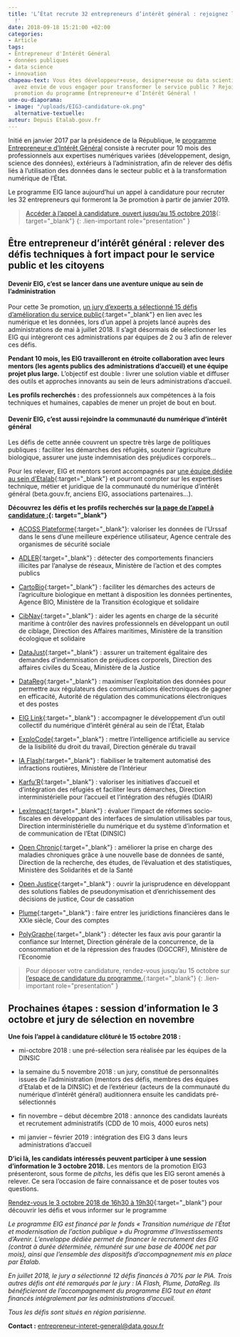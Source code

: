 ```yaml
---
title: 'L’État recrute 32 entrepreneurs d’intérêt général : rejoignez la 3e promotion
  !'
date: 2018-09-18 15:21:00 +02:00
categories:
- Article
tags:
- Entrepreneur d'Intérêt Général
- données publiques
- data science
- innovation
chapeau-text: Vous êtes développeur•euse, designer•euse ou data scientist, et vous
  avez envie de vous engager pour transformer le service public ? Rejoignez la 3e
  promotion du programme Entrepreneur•e d’Intérêt Général !
une-ou-diaporama:
- image: "/uploads/EIG3-candidature-ok.png"
  alternative-textuelle:
auteur: Depuis Etalab.gouv.fr
---
```


Initié en janvier 2017 par la présidence de la République, le [programme Entrepreneur·e d’Intérêt Général](https://entrepreneur-interet-general.etalab.gouv.fr/)
consiste à recruter pour 10 mois des professionnels aux expertises numériques variées (développement, design, science des données), extérieurs à l’administration, afin de relever des défis liés à l’utilisation des données dans le secteur public et à la transformation numérique de l’État.

Le programme EIG lance aujourd’hui un appel à candidature pour recruter les 32 entrepreneurs qui formeront la 3e promotion à partir de janvier 2019.

> [Accéder à l’appel à candidature, ouvert jusqu’au 15 octobre 2018](https://entrepreneur-interet-general.etalab.gouv.fr/candidature-eig.html){: target="_blank"}
{: .lien-important role="presentation" }

## Être entrepreneur d’intérêt général : relever des défis techniques à fort impact pour le service public et les citoyens

#### Devenir EIG, c’est se lancer dans une aventure unique au sein de l’administration

Pour cette 3e promotion, [un jury d’experts a sélectionné 15 défis d’amélioration du service public](https://www.etalab.gouv.fr/entrepreneur-e-dinteret-general-3eme-promotion-decouvrez-les-15-defis-laureats){:target="_blank"} en lien avec les numérique et les données, lors d’un appel à projets lancé auprès des administrations de mai à juillet 2018. Il s’agit désormais de sélectionner les EIG qui intègreront ces administrations par équipes de 2 ou 3 afin de relever ces défis.

**Pendant 10 mois, les EIG travailleront en étroite collaboration avec leurs mentors (les agents publics des administrations d’accueil) et une équipe projet plus large.** L’objectif est double : livrer une solution viable et diffuser des outils et approches innovants au sein de leurs administrations d’accueil.

**Les profils recherchés :** des professionnels aux compétences à la fois techniques et humaines, capables de mener un projet de bout en bout.

#### Devenir EIG, c’est aussi rejoindre la communauté du numérique d’intérêt général

Les défis de cette année couvrent un spectre très large de politiques publiques : faciliter les démarches des réfugiés, soutenir l’agriculture biologique, assurer une juste indemnisation des préjudices corporels…

Pour les relever, EIG et mentors seront accompagnés par [une équipe dédiée au sein d’Etalab](https://entrepreneur-interet-general.etalab.gouv.fr/accompagnement.html){:target="_blank"} et pourront compter sur les expertises technique, métier et juridique de la communauté du numérique d’intérêt général (beta.gouv.fr, anciens EIG, associations partenaires…).

**Découvrez les défis et les profils recherchés sur [la page de l’appel à candidature :](https://entrepreneur-interet-general.etalab.gouv.fr/candidature-eig.html){: target="_blank"}**

* [ACOSS Plateforme](https://entrepreneur-interet-general.etalab.gouv.fr/defis/2019/acossplateforme.html){:target="_blank"}: valoriser les données de l’Urssaf dans le sens d’une meilleure expérience utilisateur, Agence centrale des organismes de sécurité sociale

* [ADLER](https://entrepreneur-interet-general.etalab.gouv.fr/defis/2019/adler.html){:target="_blank"} : détecter des comportements financiers illicites par l’analyse de réseaux, Ministère de l’action et des comptes publics

* [CartoBio](https://entrepreneur-interet-general.etalab.gouv.fr/defis/2019/cartobio.html){:target="_blank"} : faciliter les démarches des acteurs de l’agriculture biologique en mettant à disposition les données pertinentes, Agence BIO, Ministère de la Transition écologique et solidaire

* [CibNav](https://entrepreneur-interet-general.etalab.gouv.fr/defis/2019/cibnav.html){:target="_blank"} : aider les agents en charge de la sécurité maritime à contrôler des navires professionnels en développant un outil de ciblage, Direction des Affaires maritimes, Ministère de la transition écologique et solidaire

* [DataJust](https://entrepreneur-interet-general.etalab.gouv.fr/defis/2019/datajust.html){:target="_blank"} : assurer un traitement égalitaire des demandes d’indemnisation de préjudices corporels, Direction des affaires civiles du Sceau, Ministère de la Justice

* [DataReg](https://entrepreneur-interet-general.etalab.gouv.fr/defis/2019/datareg.html){:target="_blank"} : maximiser l’exploitation des données pour permettre aux régulateurs des communications électroniques de gagner en efficacité, Autorité de régulation des communications électroniques et des postes

* [EIG Link](https://entrepreneur-interet-general.etalab.gouv.fr/defis/2019/eiglink.html){:target="_blank"} : accompagner le développement d’un outil collectif du numérique d’intérêt général au sein de l’État, Etalab

* [ExploCode](https://entrepreneur-interet-general.etalab.gouv.fr/defis/2019/explocode.html){:target="_blank"} : mettre l’intelligence artificielle au service de la lisibilité du droit du travail, Direction générale du travail

* [IA Flash](https://entrepreneur-interet-general.etalab.gouv.fr/defis/2019/iaflash.html){:target="_blank"} : fiabiliser le traitement automatisé des infractions routières, Ministère de l’Intérieur

* [Karfu’R](https://entrepreneur-interet-general.etalab.gouv.fr/defis/2019/karfur.html){:target="_blank"} : valoriser les initiatives d’accueil et d’intégration des réfugiés et faciliter leurs démarches, Direction interministérielle pour l’accueil et l’intégration des réfugiés (DIAIR)

* [LexImpact](https://entrepreneur-interet-general.etalab.gouv.fr/defis/2019/leximpact.html){:target="_blank"} : évaluer l’impact de réformes socio-fiscales en développant des interfaces de simulation utilisables par tous, Direction interministérielle du numérique et du système d’information et de communication de l’Etat (DINSIC)

* [Open Chronic](https://entrepreneur-interet-general.etalab.gouv.fr/defis/2019/openchronic.html){:target="_blank"} : améliorer la prise en charge des maladies chroniques grâce à une nouvelle base de données de santé, Direction de la recherche, des études, de l’évaluation et des statistiques, Ministère des Solidarités et de la Santé

* [Open Justice](https://entrepreneur-interet-general.etalab.gouv.fr/defis/2019/openjustice.html){:target="_blank"} : ouvrir la jurisprudence en développant des solutions fiables de pseudonymisation et d’enrichissement des décisions de justice, Cour de cassation

* [Plume](https://entrepreneur-interet-general.etalab.gouv.fr/defis/2019/plume.html){:target="_blank"} : faire entrer les juridictions financières dans le XXIe siècle, Cour des comptes

* [PolyGraphe](https://entrepreneur-interet-general.etalab.gouv.fr/defis/2019/polygraphe.html){:target="_blank"} : détecter les faux avis pour garantir la confiance sur Internet, Direction générale de la concurrence, de la consommation et de la répression des fraudes (DGCCRF), Ministère de l’Economie

>  Pour déposer votre candidature, rendez-vous jusqu’au 15 octobre sur [l’espace de candidature du programme.](https://entrepreneur-interet-general.etalab.gouv.fr/candidature-eig.html){:target="_blank"}
{: .lien-important role="presentation" }

## Prochaines étapes : session d’information le 3 octobre et jury de sélection en novembre

**Une fois l’appel à candidature clôturé le 15 octobre 2018 :**

* mi-octobre 2018 : une pré-sélection sera réalisée par les équipes de la DINSIC

* la semaine du 5 novembre 2018 : un jury, constitué de personnalités issues de l’administration (mentors des défis, membres des équipes d’Etalab et de la DINSIC) et de l’extérieur (acteurs de la communauté du numérique d’intérêt général) auditionnera ensuite les candidats pré-sélectionnés

* fin novembre – début décembre 2018 : annonce des candidats lauréats et recrutement administratifs (CDD de 10 mois, 4000 euros nets)

* mi janvier – février 2019 : intégration des EIG 3 dans leurs administrations d’accueil

**D’ici là, les candidats intéressés peuvent participer à une session d’information le 3 octobre 2018.** Les mentors de la promotion EIG3 présenteront, sous forme de *pitchs*, les défis que les EIG seront amenés à relever. Ce sera l’occasion de faire connaissance et de poser toutes vos questions.

[Rendez-vous le 3 octobre 2018 de 16h30 à 19h30](https://etalab-eig3.eventbrite.fr){:target="_blank"} pour découvrir les défis et vous informer sur le programme

*Le programme EIG est financé par le fonds « Transition numérique de l’État et modernisation de l’action publique » du Programme d’Investissements d’Avenir. L’enveloppe dédiée permet de financer le recrutement des EIG (contrat à durée déterminée, rémunéré sur une base de 4000€ net par mois), ainsi que l’ensemble des dispositifs d’accompagnement mis en place par Etalab.*

*En juillet 2018, le jury a sélectionné 12 défis financés à 70% par le PIA. Trois autres défis ont été remarqués par le jury : IA Flash, Plume, DataReg. Ils bénéficieront de l’accompagnement du programme EIG tout en étant financés intégralement par les administrations d’accueil.*

*Tous les défis sont situés en région parisienne.*

**Contact :** [entrepreneur-interet-general@data.gouv.fr](mailto:entrepreneur-interet-general@data.gouv.fr)
